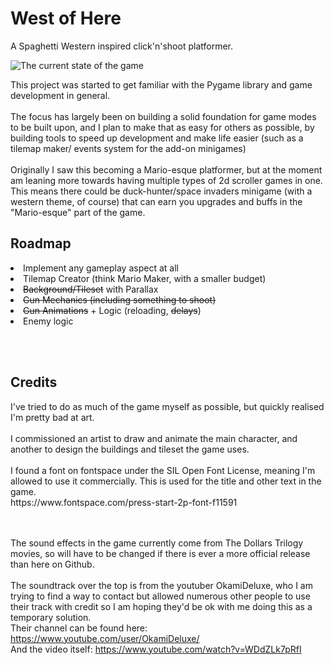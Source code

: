 <h1>West of Here</h1>
A Spaghetti Western inspired click'n'shoot platformer.

![The current state of the game](https://i.imgur.com/HV5F9hz.png)

This project was started to get familiar with the Pygame library and game development in general. 
<br><br>
The focus has largely been on building a solid foundation for game modes to be built upon, and I plan to make that
as easy for others as possible, by building tools to speed up development and make life easier (such as a tilemap maker/
events system for the add-on minigames)
<br><br>
Originally I saw this becoming a Mario-esque platformer, but at the moment am leaning more towards having
multiple types of 2d scroller games in one. This means there could be duck-hunter/space invaders minigame
(with a western theme, of course) that can earn you upgrades and buffs in the "Mario-esque" part of the game.



<h2>Roadmap</h2>
<li>Implement any gameplay aspect at all</li>
<li>Tilemap Creator (think Mario Maker, with a smaller budget)</li>
<li><del>Background/Tileset</del> with Parallax</li>
<li><del>Gun Mechanics (including something to shoot)</del></li>
<li><del>Gun Animations</del> + Logic (reloading, <del>delays</del>)</li>
<li>Enemy logic</li>

<br><br>
<h2>Credits</h2>
I've tried to do as much of the game myself as possible, but quickly realised I'm pretty bad at art.<br><br>
I commissioned an artist to draw and animate the main character, and another to design the buildings and
tileset the game uses. 
<br><br>
I found a font on fontspace under the SIL Open Font License, meaning I'm allowed to use it commercially.
This is used for the title and other text in the game.<br>
https://www.fontspace.com/press-start-2p-font-f11591

<br><br>
The sound effects in the game currently come from The Dollars Trilogy movies, so will have to be changed
if there is ever a more official release than here on Github.
<br><br>
The soundtrack over the top is from the youtuber OkamiDeluxe, who I am trying to find a way to contact but
allowed numerous other people to use their track with credit so I am hoping they'd be ok with me doing this
as a temporary solution. 
<br>
Their channel can be found here: https://www.youtube.com/user/OkamiDeluxe/<br>
And the video itself: https://www.youtube.com/watch?v=WDdZLk7pRfI